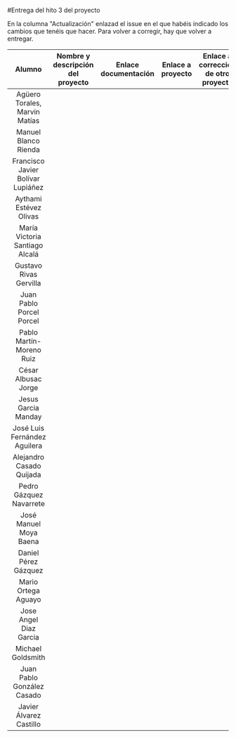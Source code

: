 #Entrega del hito 3 del proyecto

En la columna "Actualización" enlazad el issue en el que habéis
indicado los cambios que tenéis que hacer. Para volver a corregir, hay
que volver a entregar.

| Alumno  | Nombre y descripción del proyecto | Enlace documentación| Enlace a proyecto | Enlace a corrección de otro proyecto | Proyecto corregido por |
|:-:|:-:|:-:|:-:|:-:|:-:|
|Agüero Torales, Marvin Matías||||||
|Manuel Blanco Rienda||||||
|Francisco Javier Bolívar Lupiáñez||||||
|Aythami Estévez Olivas||||||
|María Victoria Santiago Alcalá||||||
|Gustavo Rivas Gervilla||||||
|Juan Pablo Porcel Porcel||||||
|Pablo Martín-Moreno Ruiz||||||
|César Albusac Jorge||||||
|Jesus Garcia Manday||||||
|José Luis Fernández Aguilera||||||
|Alejandro Casado Quijada||||||
|Pedro Gázquez Navarrete||||||
|José Manuel Moya Baena||||||
|Daniel Pérez Gázquez||||||
|Mario Ortega Aguayo||||||
|Jose Angel Diaz Garcia||||||
|Michael Goldsmith||||||
|Juan Pablo González Casado||||||
| Javier Álvarez Castillo ||||
